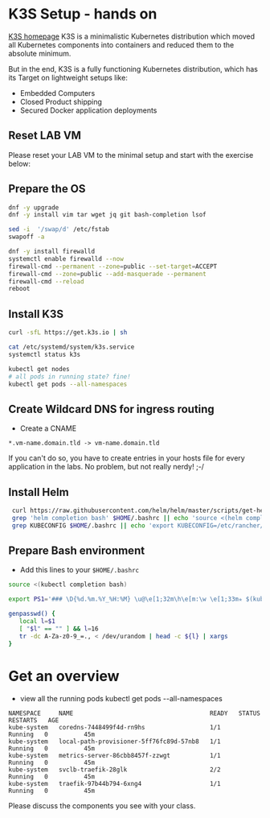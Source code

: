 # K3S Setup - hands on
[K3S homepage](https://k3s.io/)
K3S is a minimalistic Kubernetes distribution which moved all Kubernetes components into containers and reduced them to the absolute minimum. 

But in the end, K3S is a fully functioning Kubernetes distribution, which has its Target on lightweight setups like:
- Embedded Computers
- Closed Product shipping
- Secured Docker application deployments

## Reset LAB VM
Please reset your LAB VM to the minimal setup and start with the exercise below:

## Prepare the OS
```bash
dnf -y upgrade
dnf -y install vim tar wget jq git bash-completion lsof

sed -i  '/swap/d' /etc/fstab
swapoff -a

dnf -y install firewalld
systemctl enable firewalld --now
firewall-cmd --permanent --zone=public --set-target=ACCEPT
firewall-cmd --zone=public --add-masquerade --permanent
firewall-cmd --reload
reboot
```

## Install K3S
```bash
curl -sfL https://get.k3s.io | sh

cat /etc/systemd/system/k3s.service
systemctl status k3s

kubectl get nodes
# all pods in running state? fine!
kubectl get pods --all-namespaces
```

## Create Wildcard DNS for ingress routing
-   Create a CNAME
```
*.vm-name.domain.tld -> vm-name.domain.tld
```    
If you can't do so, you have to create entries in your hosts file for every application in the labs.
No problem, but not really nerdy! ;-/


## Install Helm
```bash
 curl https://raw.githubusercontent.com/helm/helm/master/scripts/get-helm-3 | sh
 grep 'helm completion bash' $HOME/.bashrc || echo 'source <(helm completion bash)' >> $HOME/.bashrc
 grep KUBECONFIG $HOME/.bashrc || echo 'export KUBECONFIG=/etc/rancher/k3s/k3s.yaml' >> $HOME/.bashrc
```

## Prepare Bash environment
- Add this lines to your `$HOME/.bashrc`
```bash
source <(kubectl completion bash)

export PS1='### \D{%d.%m.%Y_%H:%M} \u@\e[1;32m\h\e[m:\w \e[1;33m✯ $(kubectl config view -o jsonpath="{.contexts[].context.namespace}")\e[m \n# '

genpasswd() {
   local l=$1
   [ "$l" == "" ] && l=16
   tr -dc A-Za-z0-9_=., < /dev/urandom | head -c ${l} | xargs 
}
```

# Get an overview
- view all the running pods
kubectl get pods --all-namespaces
```
NAMESPACE     NAME                                      READY   STATUS    RESTARTS   AGE
kube-system   coredns-7448499f4d-rn9hs                  1/1     Running   0          45m
kube-system   local-path-provisioner-5ff76fc89d-57nb8   1/1     Running   0          45m
kube-system   metrics-server-86cbb8457f-zzwgt           1/1     Running   0          45m
kube-system   svclb-traefik-28glk                       2/2     Running   0          45m
kube-system   traefik-97b44b794-6xng4                   1/1     Running   0          45m
```
Please discuss the components you see with your class.
<!--stackedit_data:
eyJoaXN0b3J5IjpbLTQ5MjQ3OTYyNCwxMTI0Njg2ODUsNzMwOT
k4MTE2XX0=
-->